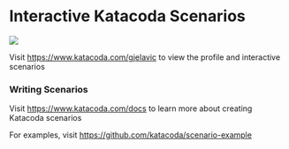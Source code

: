 # Interactive Katacoda Scenarios

[![](http://shields.katacoda.com/katacoda/gjelavic/count.svg)](https://www.katacoda.com/gjelavic "Get your profile on Katacoda.com")

Visit https://www.katacoda.com/gjelavic to view the profile and interactive scenarios

### Writing Scenarios
Visit https://www.katacoda.com/docs to learn more about creating Katacoda scenarios

For examples, visit https://github.com/katacoda/scenario-example
